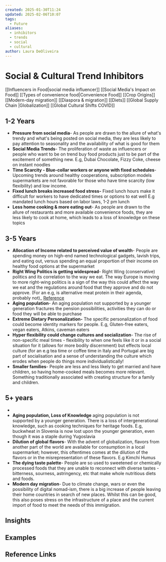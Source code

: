 ```yaml
---
created: 2025-01-30T11:24
updated: 2025-02-06T10:07
tags:
  - Future
aliases:
  - inhibitors
  - trends
  - social
  - cultural
author: Laura DeOliveira
---
```

# Social & Cultural Trend Inhibitors

[[Influencers in Food|social media influencer]]
[[Social Media's Impact on Food]] 
[[Types of convenience food|Convenience Food]] 
[[Crop Origins]]
[[Modern-day migration]]
[[Diaspora & migration]] 
[[Diets]] 
[[Global Supply Chain |Globalization]] [[Global Cultural Shifts COVID]] 

## 1-2 Years
- **Pressure from social media**- As people are drawn to the allure of what's trendy and what's being posted on social media, they are less likely to pay attention to seasonality and the availability of what is good for them
- **Social Media Trends**- The proliferation of waste as influencers or people who want to be on trend buy food products just to be part of the excitement of something new. E.g, Dubai Chocolate, Fizzy Coke, cheese on instant noodles
- **Time Scarcity - Blue-collar workers or anyone with fixed schedules**- Upcoming trends around healthy cooperations, subscription models supermarkets are not favorable for those who have time scarcity (low flexibility) and low income.
- **Fixed lunch breaks increased food stress-** Fixed lunch hours make it difficult for workers to have dedicated times or options to eat well E.g mandated lunch hours based on labor laws, 1-2 pm lunch
- **Less home cooking & more eating out**- As people are drawn to the allure of restaurants and more available convenience foods, they are less likely to cook at home, which leads to a loss of knowledge on these topics
## 3-5 Years
- **Allocation of Income related to perceived value of wealth**- People are spending money on high-end named technological gadgets, lavish trips, and eating out, versus spending an equal proportion of their income on healthy food options at the supermarket
- **Right Wing Politics is getting widespread**- Right Wing (conservative) politics and its correlation to the way we eat. The way Europe is moving to more right-wing politics is a sign of the way this could affect the way we eat and the regulations around food that they approve and do not approve. (For an e.g, is alternative meat protein in their agenda, probably not)_ [Reference](https://www.theatlantic.com/health/archive/2025/03/meat-boom-trump-rfk-jr/682150/)
- **Aging population**- An aging population not supported by a younger generation fractures the pension possibilities, activities they can do or food they will be able to purchase
- **Extreme Dietary Personalization-** The specific personalization of food could become identity markers for people. E.g, Gluten-free eaters, vegan eaters, Atkins, caveman eaters
- **Hyper flexibility could change cultures and socialization**- The rise of non-specific meal times - flexibility to when one feels like it or in a social situation for it (allows for more bodily discernment) but effects local culture (for an e.g tea time or coffee time in Italy and Portugal are big part of socialisation and a sense of understanding the culture which erodes when people do things more individualistically!
- **Smaller families**- People are less and less likely to get married and have children, so having home-cooked meals becomes more relevant. Something traditionally associated with creating structure for a family and children. 
## 5+ years 
- 
- **Aging population, Loss of Knowledge** aging population is not supported by a younger generation. There is a loss of intergenerational knowledge, such as cooking techniques for heritage foods. E.g, buckwheat in Slovenia is now lost upon the younger generation, even though it was a staple during Yugoslavia
- **Dilution of global flavors**- With the advent of globalization, flavors from another part of the world are available for consumption in a local supermarket; however, this oftentimes comes at the dilution of the flavors or in the misrepresentation of these flavors. E.g Kimchi Humus
- **The dying taste palette**- People are so used to sweetened or chemically processed foods that they are unable to reconnect with diverse tastes - bitterness, sourness, astringency, etc that make whole nutritious diets and foods.
- **Modern day migration**- Due to climate change, wars or even the possibility of digital nomad-ism, there is a big increase of people leaving their home countries in search of new places. Whilst this can be good, this also poses stress on the infrastructure of a place and the current import of food to meet the needs of this immigration.





## Insights

## Examples

## Reference Links
